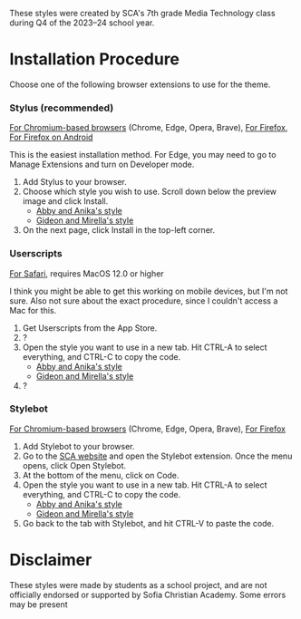 These styles were created by SCA's 7th grade Media Technology class during Q4 of the 2023–24 school year.

# Installation Procedure
Choose one of the following browser extensions to use for the theme.
### Stylus (recommended)
[For Chromium-based browsers](https://chromewebstore.google.com/detail/clngdbkpkpeebahjckkjfobafhncgmne) (Chrome, Edge, Opera, Brave), [For Firefox](https://addons.mozilla.org/en-US/firefox/addon/styl-us/), [For Firefox on Android](https://addons.mozilla.org/en-US/android/addon/styl-us/)

This is the easiest installation method. For Edge, you may need to go to Manage Extensions and turn on Developer mode.

1. Add Stylus to your browser.
2. Choose which style you wish to use. Scroll down below the preview image and click Install.
   * [Abby and Anika's style](https://userstyles.world/style/16512/abby-and-anikas-theme)
   * [Gideon and Mirella's style](https://userstyles.world/style/16513/gideon-and-mirellas-theme)
3. On the next page, click Install in the top-left corner.

### Userscripts
[For Safari](https://apps.apple.com/us/app/userscripts/id1463298887), requires MacOS 12.0 or higher

I think you might be able to get this working on mobile devices, but I'm not sure. Also not sure about the exact procedure, since I couldn't access a Mac for this.

1. Get Userscripts from the App Store.
2. ?
3. Open the style you want to use in a new tab. Hit CTRL-A to select everything, and CTRL-C to copy the code.
   * [Abby and Anika's style](https://raw.githubusercontent.com/LilLiteralist/SCA-dark-mode/main/Abby%20and%20Anika%20Style.css)
   * [Gideon and Mirella's style](https://raw.githubusercontent.com/LilLiteralist/SCA-dark-mode/main/Gideon%20and%20Mirella%20Style.css)
4. ?

### Stylebot
[For Chromium-based browsers](https://chromewebstore.google.com/detail/stylebot/oiaejidbmkiecgbjeifoejpgmdaleoha) (Chrome, Edge, Opera, Brave), [For Firefox](https://addons.mozilla.org/en-US/firefox/addon/stylebot-web/)

1. Add Stylebot to your browser.
2. Go to the [SCA website](https://www.sofiachristianacademy.org/) and open the Stylebot extension. Once the menu opens, click Open Stylebot.
3. At the bottom of the menu, click on Code.
4. Open the style you want to use in a new tab. Hit CTRL-A to select everything, and CTRL-C to copy the code.
   * [Abby and Anika's style](https://raw.githubusercontent.com/LilLiteralist/SCA-dark-mode/main/Abby%20and%20Anika%20Style.css)
   * [Gideon and Mirella's style](https://raw.githubusercontent.com/LilLiteralist/SCA-dark-mode/main/Gideon%20and%20Mirella%20Style.css)
5. Go back to the tab with Stylebot, and hit CTRL-V to paste the code.

# Disclaimer
These styles were made by students as a school project, and are not officially endorsed or supported by Sofia Christian Academy. Some errors may be present
